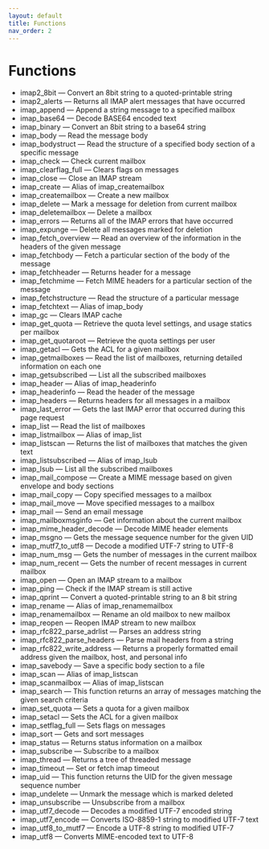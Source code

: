 ```yaml
---
layout: default
title: Functions
nav_order: 2
---
```


# Functions

- imap2_8bit — Convert an 8bit string to a quoted-printable string
- imap2_alerts — Returns all IMAP alert messages that have occurred
- imap_append — Append a string message to a specified mailbox
- imap_base64 — Decode BASE64 encoded text
- imap_binary — Convert an 8bit string to a base64 string
- imap_body — Read the message body
- imap_bodystruct — Read the structure of a specified body section of a specific message
- imap_check — Check current mailbox
- imap_clearflag_full — Clears flags on messages
- imap_close — Close an IMAP stream
- imap_create — Alias of imap_createmailbox
- imap_createmailbox — Create a new mailbox
- imap_delete — Mark a message for deletion from current mailbox
- imap_deletemailbox — Delete a mailbox
- imap_errors — Returns all of the IMAP errors that have occurred
- imap_expunge — Delete all messages marked for deletion
- imap_fetch_overview — Read an overview of the information in the headers of the given message
- imap_fetchbody — Fetch a particular section of the body of the message
- imap_fetchheader — Returns header for a message
- imap_fetchmime — Fetch MIME headers for a particular section of the message
- imap_fetchstructure — Read the structure of a particular message
- imap_fetchtext — Alias of imap_body
- imap_gc — Clears IMAP cache
- imap_get_quota — Retrieve the quota level settings, and usage statics per mailbox
- imap_get_quotaroot — Retrieve the quota settings per user
- imap_getacl — Gets the ACL for a given mailbox
- imap_getmailboxes — Read the list of mailboxes, returning detailed information on each one
- imap_getsubscribed — List all the subscribed mailboxes
- imap_header — Alias of imap_headerinfo
- imap_headerinfo — Read the header of the message
- imap_headers — Returns headers for all messages in a mailbox
- imap_last_error — Gets the last IMAP error that occurred during this page request
- imap_list — Read the list of mailboxes
- imap_listmailbox — Alias of imap_list
- imap_listscan — Returns the list of mailboxes that matches the given text
- imap_listsubscribed — Alias of imap_lsub
- imap_lsub — List all the subscribed mailboxes
- imap_mail_compose — Create a MIME message based on given envelope and body sections
- imap_mail_copy — Copy specified messages to a mailbox
- imap_mail_move — Move specified messages to a mailbox
- imap_mail — Send an email message
- imap_mailboxmsginfo — Get information about the current mailbox
- imap_mime_header_decode — Decode MIME header elements
- imap_msgno — Gets the message sequence number for the given UID
- imap_mutf7_to_utf8 — Decode a modified UTF-7 string to UTF-8
- imap_num_msg — Gets the number of messages in the current mailbox
- imap_num_recent — Gets the number of recent messages in current mailbox
- imap_open — Open an IMAP stream to a mailbox
- imap_ping — Check if the IMAP stream is still active
- imap_qprint — Convert a quoted-printable string to an 8 bit string
- imap_rename — Alias of imap_renamemailbox
- imap_renamemailbox — Rename an old mailbox to new mailbox
- imap_reopen — Reopen IMAP stream to new mailbox
- imap_rfc822_parse_adrlist — Parses an address string
- imap_rfc822_parse_headers — Parse mail headers from a string
- imap_rfc822_write_address — Returns a properly formatted email address given the mailbox, host, and personal info
- imap_savebody — Save a specific body section to a file
- imap_scan — Alias of imap_listscan
- imap_scanmailbox — Alias of imap_listscan
- imap_search — This function returns an array of messages matching the given search criteria
- imap_set_quota — Sets a quota for a given mailbox
- imap_setacl — Sets the ACL for a given mailbox
- imap_setflag_full — Sets flags on messages
- imap_sort — Gets and sort messages
- imap_status — Returns status information on a mailbox
- imap_subscribe — Subscribe to a mailbox
- imap_thread — Returns a tree of threaded message
- imap_timeout — Set or fetch imap timeout
- imap_uid — This function returns the UID for the given message sequence number
- imap_undelete — Unmark the message which is marked deleted
- imap_unsubscribe — Unsubscribe from a mailbox
- imap_utf7_decode — Decodes a modified UTF-7 encoded string
- imap_utf7_encode — Converts ISO-8859-1 string to modified UTF-7 text
- imap_utf8_to_mutf7 — Encode a UTF-8 string to modified UTF-7
- imap_utf8 — Converts MIME-encoded text to UTF-8
